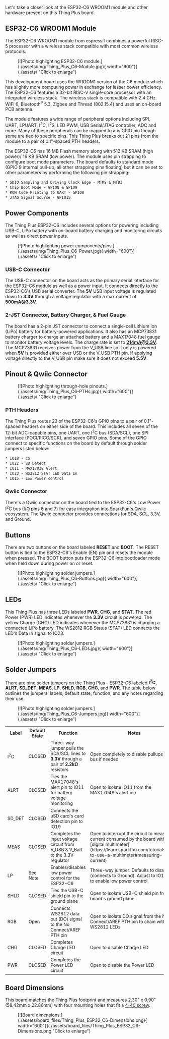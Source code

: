Let's take a closer look at the ESP32-C6 WROOM1 module and other hardware present on this Thing Plus board.

## ESP32-C6 WROOM1 Module

The ESP32-C6 WROOM1 module from espressif combines a powerful RISC-5 processor with a wireless stack compatible with most common wireless protocols.

<figure markdown>
[![Photo highlighting ESP32-C6 module.](./assets/img/Thing_Plus_C6-Module.jpg){ width="600"}](./assets/ "Click to enlarge")
</figure>

This development board uses the WROOM1 version of the C6 module which has slightly more computing power in exchange for lesser power efficiency. The ESP32-C6 features a 32-bit RISC-V single-core processor with an integrated wireless stack. The wireless stack is compatible with 2.4 GHz WiFi 6, Bluetooth<sup>&reg;</sup> 5.3, Zigbee and Thread (802.15.4) and uses an on-board PCB antenna. 

The module features a wide range of peripheral options including SPI, UART, LPUART, I<sup>2</sup>C, I<sup>2</sup>S, LED PWM, USB Serial/JTAG controller, ADC and more. Many of these peripherals can be mapped to any GPIO pin though some are tied to specific pins. This Thing Plus breaks out 21 pins from the module to a pair of 0.1"-spaced PTH headers.

The ESP32-C6 has 16 MB Flash memory along with 512 KB SRAM (high power)/ 16 KB SRAM (low power). The module uses pin strapping to configure boot mode parameters. The board defaults to standard mode (GPIO 9 internal pull-up, all other strapping pins floating) but it can be set to other parameters by performing the following pin strapping:

    * SDIO Sampling and Driving Clock Edge - MTMS & MTDI
    * Chip Boot Mode - GPIO8 & GPIO9
    * ROM Code Printing to UART - GPIO8
    * JTAG Signal Source - GPIO15

## Power Components

The Thing Plus ESP32-C6 includes several options for powering including USB-C, LiPo battery with on-board battery charging and monitoring circuits as well as direct power inputs.

<figure markdown>
[![Photo highlighting power components/pins.](./assets/img/Thing_Plus_C6-Power.jpg){ width="600"}](./assets/ "Click to enlarge")
</figure>

### USB-C Connector

The USB-C connector on the board acts as the primary serial interface for the ESP32-C6 module as well as a power input. It connects directly to the ESP32-C6's USB serial converter. The <b>5V</b> USB input voltage is regulated down to <b>3.3V</b> through a voltage regulator with a max current of <b>500mA@3.3V</b>.

### 2-JST Connector, Battery Charger, & Fuel Gauge

The board has a 2-pin JST connector to connect a single-cell Lithium Ion (LiPo) battery for battery-powered applications. It also has an MCP73831 battery charger to charge an attached battery and a MAX17048 fuel gauge to monitor battery voltage levels. The charge rate is set to <b>214mA@3.3V</b>. The MCP73831 receives power from the V_USB line so it only is powered when <b>5V</b> is provided either over USB or the V_USB PTH pin. If applying voltage directly to the V_USB pin make sure it does not exceed <b>5.5V</b>.

## Pinout & Qwiic Connector

<figure markdown>
[![Photo highlighting through-hole pinouts.](./assets/img/Thing_Plus_C6-PTHs.jpg){ width="600"}](./assets/ "Click to enlarge")
</figure>

### PTH Headers

The Thing Plus routes 23 of the ESP32-C6's GPIO pins to a pair of 0.1"-spaced headers on either side of the board. This includes all seven of the 12-bit ADC-capable pins, one UART, one I<sup>2</sup>C bus (SDA/SCL), one SPI interface (POCI/PICO/SCK), and seven GPIO pins. Some of the GPIO connect to specific functions on the board by default through solder jumpers listed below:

    * IO18 - CS
    * IO22 - SD Detect
    * IO11 - MAX17038 Alert
    * IO23 - WS2812 STAT LED Data In
    * IO15 - Low Power control

### Qwiic Connector

There's a Qwiic connector on the board tied to the ESP32-C6's Low Power I<sup>2</sup>C bus (I/O pins 6 and 7) for easy integration into SparkFun's Qwiic ecosystem. The Qwiic connector provides connections for SDA, SCL, 3.3V, and Ground.

## Buttons

There are two buttons on the board labeled <b>RESET</b> and <b>BOOT</b>. The RESET button is tied to the ESP32-C6's Enable (EN) pin and resets the module when pressed. The BOOT button puts the ESP32-C6 into bootloader mode when held down during power on or reset.

<figure markdown>
[![Photo highlighting solder jumpers.](./assets/img/Thing_Plus_C6-Buttons.jpg){ width="600"}](./assets/ "Click to enlarge")
</figure>

## LEDs

This Thing Plus has three LEDs labeled <b>PWR</b>, <b>CHG</b>, and <b>STAT</b>. The red Power (PWR) LED indicates whenever the <b>3.3V</b> circuit is powered. The yellow Charge (CHG) LED indicates whenever the MCP73831 is charging a connected LiPo battery. The WS2812 RGB Status (STAT) LED connects the LED's Data In signal to IO23.

<figure markdown>
[![Photo highlighting solder jumpers.](./assets/img/Thing_Plus_C6-LEDs.jpg){ width="600"}](./assets/ "Click to enlarge")
</figure>

## Solder Jumpers

There are nine solder jumpers on the Thing Plus - ESP32-C6 labeled <b>I<sup>2</sup>C</b>, <b>ALRT</b>, <b>SD_DET</b>, <b>MEAS</b>, <b>LP</b>, <b>SHLD</b>, <b>RGB</b>, <b>CHG</b>, and <b>PWR</b>. The table below outlines the jumpers' labels, default state, function, and any notes regarding their use:

<figure markdown>
[![Photo highlighting solder jumpers.](./assets/img/Thing_Plus_C6-Jumpers.jpg){ width="600"}](./assets/ "Click to enlarge")
</figure>

<table>
    <tr>
        <th>Label</th>
        <th>Default State</th>
        <th>Function</th>
        <th>Notes</th>
    </tr>
    <tr>
        <td>I<sup>2</sup>C</td>
        <td>CLOSED</td>
        <td>Three-way jumper pulls the SDA/SCL lines to <b>3.3V</b> through a pair of <b>2.2k&ohm;</b> resistors</td>
        <td>Open completely to disable pullups on I<sup>2</sup>C bus if needed</td>
    </tr>
    <tr>
        <td>ALRT</td>
        <td>CLOSED</td>
        <td>Ties the MAX17048's alert pin to IO11 for battery voltage monitoring</td>
        <td>Open to isolate IO11 from the MAX17048's alert pin</td>
    <tr>
        <td>SD_DET</td>
        <td>CLOSED</td>
        <td>Connects the &micro;SD card's card detection pin to IO19</td>
        <td></td>
    </tr>
    <tr>
        <td>MEAS</td>
        <td>CLOSED</td>
        <td>Completes the input voltage circuit from V_USB & V_Batt to the 3.3V regulator</td>
        <td>Open to interrupt the circuit to measure current consumed by the board with a [digital multimeter](https://learn.sparkfun.com/tutorials/how-to-use-a-multimeter#measuring-current)</td>
    </tr>
    <tr>
        <td>LP</td>
        <td>See Note</td>
        <td>Enables/disables low power control for the ESP32-C6</td>
        <td>Three-way jumper. Defaults to disabled (connects to Ground). Adjust to IO15 side to enable low power control</td>
    </tr>
    <tr>
        <td>SHLD</td>
        <td>CLOSED</td>
        <td>Ties the USB-C shield pin to the ground plane</td>
        <td>Open to isolate USB-C shield pin from the board's ground plane</td>
    </tr>
    <tr>
        <td>RGB</td>
        <td>Open</td>
        <td>Connects WS2812 data out (DO) signal to the No Connect/AREF PTH pin</td>
        <td>Open to isolate DO signal from the No Connect/AREF PTH pin to chain with other WS2812 LEDs</td>
    </tr>
    <tr>
        <td>CHG</td>
        <td>CLOSED</td>
        <td>Completes Charge LED circuit</td>
        <td>Open to disable Charge LED</td>
    </tr>
    <tr>
        <td>PWR</td>
        <td>CLOSED</td>
        <td>Completes the Power LED circuit</td>
        <td>Open to disable the Power LED</td>
    </tr>
</table>

## Board Dimensions

This board matches the Thing Plus footprint and measures 2.30" x 0.90" (58.42mm x 22.86mm) with four mounting holes that fit a [4-40 screw](https://www.sparkfun.com/products/10453).

<figure markdown>
[![Board dimensions.](./assets/board_files/Thing_Plus_ESP32_C6-Dimensions.png){ width="600"}](./assets/board_files/Thing_Plus_ESP32_C6-Dimensions.png "Click to enlarge")
</figure>